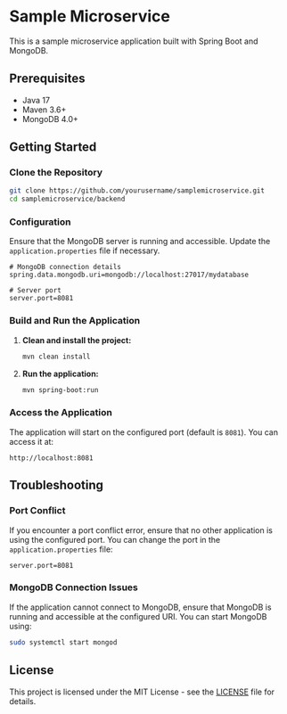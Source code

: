 # Sample Microservice

This is a sample microservice application built with Spring Boot and MongoDB.

## Prerequisites

- Java 17
- Maven 3.6+
- MongoDB 4.0+

## Getting Started

### Clone the Repository

```bash
git clone https://github.com/yourusername/samplemicroservice.git
cd samplemicroservice/backend
```

### Configuration

Ensure that the MongoDB server is running and accessible. Update the `application.properties` file if necessary.

```properties
# MongoDB connection details
spring.data.mongodb.uri=mongodb://localhost:27017/mydatabase

# Server port
server.port=8081
```

### Build and Run the Application

1. **Clean and install the project:**

    ```bash
    mvn clean install
    ```

2. **Run the application:**

    ```bash
    mvn spring-boot:run
    ```

### Access the Application

The application will start on the configured port (default is `8081`). You can access it at:

```
http://localhost:8081
```

## Troubleshooting

### Port Conflict

If you encounter a port conflict error, ensure that no other application is using the configured port. You can change the port in the `application.properties` file:

```properties
server.port=8081
```

### MongoDB Connection Issues

If the application cannot connect to MongoDB, ensure that MongoDB is running and accessible at the configured URI. You can start MongoDB using:

```bash
sudo systemctl start mongod
```

## License

This project is licensed under the MIT License - see the [LICENSE](LICENSE) file for details.


